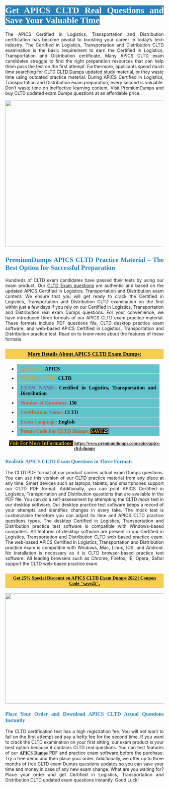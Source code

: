 <h1 style="text-align: justify;"><span style="color:#ffffff;"><span style="font-family:Georgia,serif;"><strong><span style="background-color:#2980b9;">Get APICS CLTD Real Questions and Save Your Valuable Time</span></strong></span></span></h1>

<p style="text-align: justify;">The APICS Certified in Logistics, Transportation and Distribution certification has become pivotal to boosting your career in today’s tech industry. The Certified in Logistics, Transportation and Distribution CLTD examination is the basic requirement to earn the Certified in Logistics, Transportation and Distribution certificate. Many APICS CLTD exam candidates struggle to find the right preparation resources that can help them pass the test on the first attempt. Furthermore, applicants spend much time searching for CLTD <a href="https://www.premiumdumps.com/apics/apics-cltd-dumps">CLTD Dumps</a> updated study material, or they waste time using outdated practice material. During APICS Certified in Logistics, Transportation and Distribution exam preparation, every second is valuable. Don’t waste time on ineffective learning content. Visit PremiumDumps and buy CLTD updated exam Dumps questions at an affordable price.</p>

<p style="text-align: center;"><a href="https://www.premiumdumps.com/apics/apics-cltd-dumps"><img alt="" src="https://i.imgur.com/KJGzbJ2.jpeg" style="width: 700px; height: 465px;" /></a></p>

<h2 style="text-align: justify;"><span style="color:#2980b9;"><span style="font-family:Georgia,serif;"><strong>PremiumDumps APICS CLTD Practice Material – The Best Option for Successful Preparation</strong></span></span></h2>

<p style="text-align: justify;">Hundreds of CLTD exam candidates have passed their tests by using our exam product. Our <a href="https://www.premiumdumps.com/apics/apics-cltd-dumps">CLTD Exam questions</a> are authentic and based on the updated APICS Certified in Logistics, Transportation and Distribution exam content. We ensure that you will get ready to crack the Certified in Logistics, Transportation and Distribution CLTD examination on the first within just a few days if you rely on our Certified in Logistics, Transportation and Distribution real exam Dumps questions. For your convenience, we have introduced three formats of our APICS CLTD exam practice material. These formats include PDF questions file, CLTD desktop practice exam software, and web-based APICS Certified in Logistics, Transportation and Distribution practice test. Read on to know more about the features of these formats.</p>

<h3 style="background: #f7ce50; border: 1px solid rgb(204, 204, 204); padding: 5px 10px; text-align: center;"><span style="font-family:Georgia,serif;"><u><u><span style="color:#000000;"><span style="font-size:11pt"><span style="line-height:normal"><b><span style="font-size:13.0pt"><span cambria="">More Details About APICS CLTD Exam Dumps:</span></span></b></span></span></span></u></u></span></h3>

<ul>
	<li style="margin:0cm 10pt">
	<div style="background:#61c4cd; border: 1px solid rgb(204, 204, 204); padding: 5px 10px; text-align: justify;"><span style="font-family:Georgia,serif;"><span style="font-size:11pt"><span style="line-height:normal"><b><span style="font-size:12.0pt"><span new="" roman="" times=""><span style="color:#f39c12;">VENDOR:</span> <span style="color:#000000;">APICS</span></span></span></b></span></span></span></div>
	</li>
	<li style="margin:0cm 10pt">
	<div style="background: #61c4cd; border: 1px solid rgb(204, 204, 204); padding: 5px 10px; text-align: justify;"><span style="font-family:Georgia,serif;"><span style="font-size:11pt"><span style="line-height:normal"><b><span style="font-size:12.0pt"><span new="" roman="" times=""><span style="color:#f39c12;">EXAM CCODE:</span> <span style="color:#000000;">CLTD</span></span></span></b></span></span></span></div>
	</li>
	<li style="margin:0cm 10pt">
	<div style="background: #61c4cd; border: 1px solid rgb(204, 204, 204); padding: 5px 10px; text-align: justify;"><span style="font-family:Georgia,serif;"><span style="font-size:11pt"><span style="line-height:normal"><b><span style="font-size:12.0pt"><span new="" roman="" times=""><span style="color:#8e44ad;">EXAM NAME:</span> <span style="color:#000000;">Certified in Logistics, Transportation and Distribution</span></span></span></b></span></span></span></div>
	</li>
	<li style="margin:0cm 10pt">
	<div style="background: #61c4cd; border: 1px solid rgb(204, 204, 204); padding: 5px 10px;"><span style="font-family:Georgia,serif;"><span style="font-size:11pt"><span style="line-height:normal"><b><span style="font-size:12.0pt"><span new="" roman="" times=""><span style="color:#e74c3c;">Number of Questions:</span><span style="color:#000000;"><span style="color:#f1c40f;"> </span>150</span></span></span></b></span></span></span></div>
	</li>
	<li style="margin:0cm 10pt">
	<div style="background: #61c4cd; border: 1px solid rgb(204, 204, 204); padding: 5px 10px; text-align: justify;"><span style="font-family:Georgia,serif;"><span style="font-size:11pt"><span style="line-height:normal"><b><span style="font-size:12.0pt"><span new="" roman="" times=""><span style="color:#d35400;">Certification Name:</span> CLTD</span></span></b></span></span></span></div>
	</li>
	<li style="margin:0cm 10pt">
	<div style="background: #61c4cd; border: 1px solid rgb(204, 204, 204); padding: 5px 10px; text-align: justify;"><span style="font-family:Georgia,serif;"><span style="font-size:11pt"><span style="line-height:normal"><b><span style="font-size:12.0pt"><span new="" roman="" times=""><span style="color:#e74c3c;">Exam Language:</span> <span style="color:#000000;">English</span></span></span></b></span></span></span></div>
	</li>
	<li style="margin:0cm 10pt">
	<div style="background: #61c4cd; border: 1px solid rgb(204, 204, 204); padding: 5px 10px;"><span style="font-family:Georgia,serif;"><span style="font-size:11pt"><span style="line-height:normal"><b><span style="font-size:12.0pt"><span new="" roman="" times=""><span style="color:#d35400;">Promo Code For CLTD Dumps:</span><span style="color:#f1c40f;"> <span style="background-color:#000000;">SAVE</span></span><span style="color:#ffffff;"><span style="background-color:#000000;">25</span></span></span></span></b></span></span></span></div>
	</li>
</ul>

<p style="text-align: center;"><span style="font-family:Georgia,serif;"><strong><span style="font-size:16px;"><span style="color:#f1c40f;"><span style="background-color:#000000;">Visit For More InFormations:</span></span></span> <a href="https://www.premiumdumps.com/apics/apics-cltd-dumps">https://www.premiumdumps.com/apics/apics-cltd-dumps</a></strong></span></p>

<h3 style="text-align: justify;"><span style="color:#2980b9;"><span style="font-family:Georgia,serif;"><strong><strong><strong>Realistic APICS CLTD Exam Questions in Three Formats</strong></strong></strong></span></span></h3>

<p style="text-align: justify;">The CLTD PDF format of our product carries actual exam Dumps questions. You can use this version of our CLTD practice material from any place at any time. Smart devices such as laptops, tablets, and smartphones support our CLTD PDF format. Additionally, you can print APICS Certified in Logistics, Transportation and Distribution questions that are available in the PDF file. You can do a self-assessment by attempting the CLTD mock test in our desktop software. Our desktop practice test software keeps a record of your attempts and identifies changes in every take. The mock test is customizable therefore you can adjust its time and APICS CLTD practice questions types. The desktop Certified in Logistics, Transportation and Distribution practice test software is compatible with Windows-based computers. All features of desktop software are present in our Certified in Logistics, Transportation and Distribution CLTD web-based practice exam. The web-based APICS Certified in Logistics, Transportation and Distribution practice exam is compatible with Windows, Mac, Linux, IOS, and Android. No installation is necessary as it is CLTD browser-based practice test software. All leading browsers such as Chrome, Firefox, IE, Opera, Safari support the CLTD web-based practice exam.</p>

<h3 style="background: rgb(247, 206, 80); border: 1px solid rgb(204, 204, 204); padding: 5px 10px; text-align: center;"><span style="font-family:Georgia,serif;"><u><span style="color:#000000;"><span style="font-size:11pt;"><span style="line-height:normal;"><b><span cambria="">Get 25% Special Discount on APICS CLTD Exam Dumps 2022 | Coupon Code "save25".</span></b></span></span></span></u></span></h3>

<p style="text-align: center;"><strong><strong><a href="https://www.premiumdumps.com/apics/apics-cltd-dumps"><img alt="" src="https://i.imgur.com/F18GQwv.jpeg" style="width: 700px; height: 350px;" /></a></strong></strong></p>

<h3 style="text-align: justify;"><strong><span style="color:#2980b9;"><span style="font-family:Georgia,serif;"><strong><strong><strong>Place Your Order and Download APICS CLTD Actual Questions Instantly</strong></strong></strong></span></span></strong></h3>

<p style="text-align: justify;">The CLTD certification test has a high registration fee. You will not want to fail on the first attempt and pay a hefty fee for the second time. If you want to crack the CLTD examination on your first sitting, our exam product is your best option because it contains CLTD real questions. You can test features of our <span style="font-family:Georgia,serif;"><strong><a href="https://www.premiumdumps.com/apics-exam-dumps">APICS Dumps</a></strong></span> PDF and practice exam software before the purchase. Try a free demo and then place your order. Additionally, we offer up to three months of free CLTD exam Dumps questions updates so you can save your time and money in case of any new exam change. What are you waiting for? Place your order and get Certified in Logistics, Transportation and Distribution CLTD updated exam questions instantly. Good Luck!</p>
